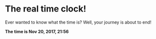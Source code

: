 # The real time clock!

Ever wanted to know what the time is? Well, your journey is about to end!

**The time is Nov 20, 2017, 21:56**